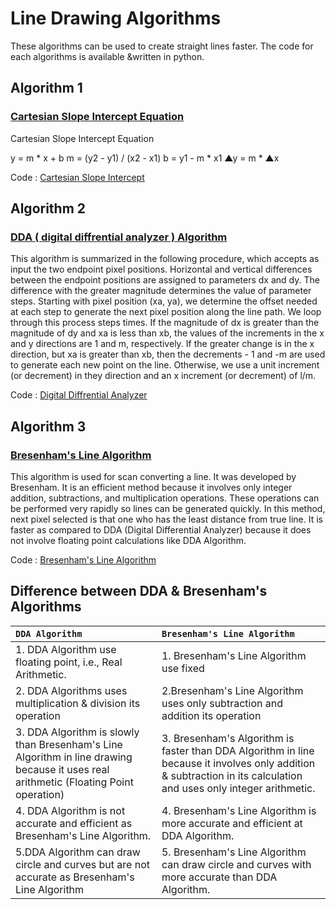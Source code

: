 # Line Drawing Algorithms

These algorithms can be used to create straight lines faster. The code for each algorithms is available &written in python.

## Algorithm 1
### [Cartesian Slope Intercept Equation](https://www.javatpoint.com/computer-graphics-scan-converting-a-straight-line)

Cartesian Slope Intercept Equation

y = m * x + b
m = (y2 - y1) / (x2 - x1)
b = y1 - m * x1
▲y = m * ▲x

Code : [Cartesian Slope Intercept](https://github.com/pyGuru123/Computer-Graphics-Algorithms-in-Python/blob/main/Output%20Primitives/Line%20Drawing%20Algorithms/cartesian_slope_intercept.py)

## Algorithm 2
### [DDA ( digital diffrential analyzer ) Algorithm](https://www.javatpoint.com/computer-graphics-dda-algorithm)

This algorithm is summarized in the following procedure, which accepts as input the two endpoint pixel positions. Horizontal and vertical differences between the endpoint positions are assigned to parameters dx and dy. The difference with the greater magnitude determines the value of parameter steps. Starting with pixel position (xa, ya), we determine the offset needed at each step to generate the next pixel position along the line path. We loop through this process steps times. If the magnitude of dx is greater than the magnitude of dy and xa is less than xb, the values of the increments in the x and y directions are 1 and m,
respectively. If the greater change is in the x direction, but xa is greater than xb, then the decrements - 1 and -m are used to generate each new point on the line. Otherwise, we use a unit increment (or decrement) in they direction and an x increment (or decrement) of l/m. 

Code : [Digital Diffrential Analyzer](https://github.com/pyGuru123/Computer-Graphics-Algorithms-in-Python/blob/main/Output%20Primitives/Line%20Drawing%20Algorithms/digital_diffrential_analyzer.py)


## Algorithm 3
### [Bresenham's Line Algorithm](https://www.javatpoint.com/computer-graphics-bresenhams-line-algorithm)

This algorithm is used for scan converting a line. It was developed by Bresenham. It is an efficient method because it involves only integer addition, subtractions, and multiplication operations. These operations can be performed very rapidly so lines can be generated quickly. In this method, next pixel selected is that one who has the least distance from true line. It is faster as compared to DDA (Digital Differential Analyzer) because it does not involve floating point calculations like DDA Algorithm.

Code : [Bresenham's Line Algorithm](https://github.com/pyGuru123/Computer-Graphics-Algorithms-in-Python/blob/main/Output%20Primitives/Line%20Drawing%20Algorithms/bresenhams_line.py)

## Difference between DDA & Bresenham's Algorithms

| `DDA Algorithm`	      |  `Bresenham's Line Algorithm` |
| :---                |   :---                      | 
| 1. DDA Algorithm use floating point, i.e., Real Arithmetic. |	1. Bresenham's Line Algorithm use fixed |point, i.e., Integer Arithmetic |
| 2. DDA Algorithms uses multiplication & division its operation | 2.Bresenham's Line Algorithm uses only subtraction and addition its operation |
| 3. DDA Algorithm is slowly than Bresenham's Line Algorithm in line drawing because it uses real arithmetic (Floating Point operation)	| 3. Bresenham's Algorithm is faster than DDA Algorithm in line because it involves only addition & subtraction in its calculation and uses only integer arithmetic. |
| 4. DDA Algorithm is not accurate and efficient as Bresenham's Line Algorithm.	| 4. Bresenham's Line Algorithm is more accurate and efficient at DDA Algorithm. |
| 5.DDA Algorithm can draw circle and curves but are not accurate as Bresenham's Line Algorithm | 5. Bresenham's Line Algorithm can draw circle and curves with more accurate than DDA Algorithm. |